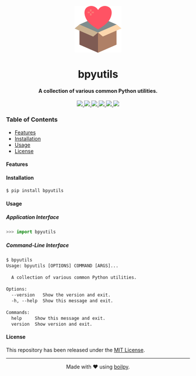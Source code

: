 <div align="center">
  <img src="https://raw.githubusercontent.com/achillesrasquinha/boilpy/develop/.github/assets/logo.png" height="128">
  <h1>
      bpyutils
  </h1>
  <h4>A collection of various common Python utilities.</h4>
</div>

<p align="center">
    <a href="https://github.com/achillesrasquinha/bpyutils/actions/workflows/ci.yml">
      <img src="https://img.shields.io/github/workflow/status/achillesrasquinha/bpyutils/ci.svg?style=flat-square">
    </a>
    <a href="https://coveralls.io/github/achillesrasquinha/bpyutils">
      <img src="https://img.shields.io/coveralls/github/achillesrasquinha/bpyutils.svg?style=flat-square">
    </a>
    <a href="https://pypi.org/project/bpyutils/">
      <img src="https://img.shields.io/pypi/v/bpyutils.svg?style=flat-square">
    </a>
    <a href="https://pypi.org/project/bpyutils/">
      <img src="https://img.shields.io/pypi/l/bpyutils.svg?style=flat-square">
    </a>
    <a href="https://pypi.org/project/bpyutils/">
		  <img src="https://img.shields.io/pypi/pyversions/bpyutils.svg?style=flat-square">
	  </a>
    <a href="https://git.io/boilpy">
      <img src="https://img.shields.io/badge/made%20with-boilpy-red.svg?style=flat-square">
    </a>
</p>

### Table of Contents
* [Features](#features)
* [Installation](#installation)
* [Usage](#usage)
* [License](#license)

#### Features


#### Installation

```shell
$ pip install bpyutils
```

#### Usage

##### Application Interface

```python
>>> import bpyutils
```


##### Command-Line Interface

```console
$ bpyutils
Usage: bpyutils [OPTIONS] COMMAND [ARGS]...

  A collection of various common Python utilities.

Options:
  --version   Show the version and exit.
  -h, --help  Show this message and exit.

Commands:
  help     Show this message and exit.
  version  Show version and exit.
```


#### License

This repository has been released under the [MIT License](LICENSE).

---

<div align="center">
  Made with ❤️ using <a href="https://git.io/boilpy">boilpy</a>.
</div>